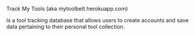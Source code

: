 Track My Tools 
(aka mytoolbelt.herokuapp.com)

Is a tool tracking database that allows users to create accounts and save data pertaining to their personal tool collection.
